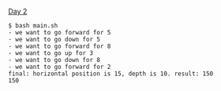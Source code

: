 [Day 2](https://adventofcode.com/2021/day/2)

```
$ bash main.sh
- we want to go forward for 5
- we want to go down for 5
- we want to go forward for 8
- we want to go up for 3
- we want to go down for 8
- we want to go forward for 2
final: horizontal position is 15, depth is 10. result: 150
150
```

